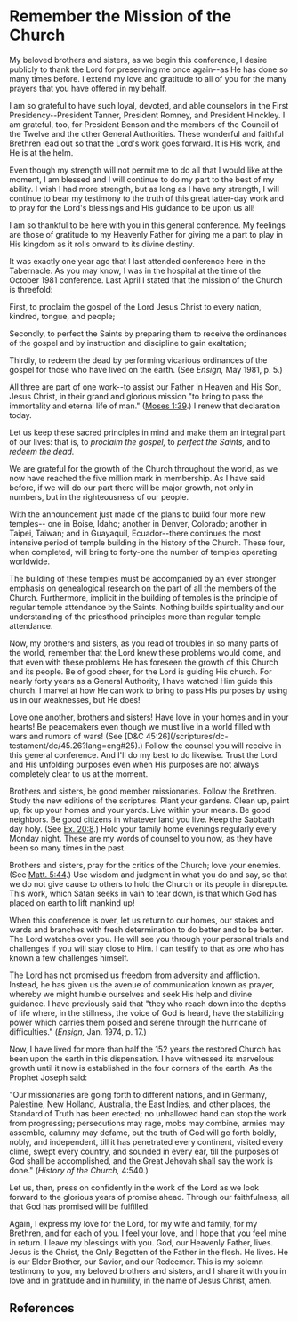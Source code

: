 # Remember the Mission of the Church

My beloved brothers and sisters, as we begin this conference, I desire
publicly to thank the Lord for preserving me once again--as He has done so
many times before. I extend my love and gratitude to all of you for the many
prayers that you have offered in my behalf.

I am so grateful to have such loyal, devoted, and able counselors in the First
Presidency--President Tanner, President Romney, and President Hinckley. I am
grateful, too, for President Benson and the members of the Council of the
Twelve and the other General Authorities. These wonderful and faithful
Brethren lead out so that the Lord's work goes forward. It is His work, and He
is at the helm.

Even though my strength will not permit me to do all that I would like at the
moment, I am blessed and I will continue to do my part to the best of my
ability. I wish I had more strength, but as long as I have any strength, I
will continue to bear my testimony to the truth of this great latter-day work
and to pray for the Lord's blessings and His guidance to be upon us all!

I am so thankful to be here with you in this general conference. My feelings
are those of gratitude to my Heavenly Father for giving me a part to play in
His kingdom as it rolls onward to its divine destiny.

It was exactly one year ago that I last attended conference here in the
Tabernacle. As you may know, I was in the hospital at the time of the October
1981 conference. Last April I stated that the mission of the Church is
threefold:

First, to proclaim the gospel of the Lord Jesus Christ to every nation,
kindred, tongue, and people;

Secondly, to perfect the Saints by preparing them to receive the ordinances of
the gospel and by instruction and discipline to gain exaltation;

Thirdly, to redeem the dead by performing vicarious ordinances of the gospel
for those who have lived on the earth. (See _Ensign,_ May 1981, p. 5.)

All three are part of one work--to assist our Father in Heaven and His Son,
Jesus Christ, in their grand and glorious mission "to bring to pass the
immortality and eternal life of man." ([Moses
1:39](/scriptures/pgp/moses/1.39?lang=eng#38).) I renew that declaration
today.

Let us keep these sacred principles in mind and make them an integral part of
our lives: that is, to _proclaim the gospel,_ to _perfect the Saints,_ and to
_redeem the dead._

We are grateful for the growth of the Church throughout the world, as we now
have reached the five million mark in membership. As I have said before, if we
will do our part there will be major growth, not only in numbers, but in the
righteousness of our people.

With the announcement just made of the plans to build four more new temples--
one in Boise, Idaho; another in Denver, Colorado; another in Taipei, Taiwan;
and in Guayaquil, Ecuador--there continues the most intensive period of temple
building in the history of the Church. These four, when completed, will bring
to forty-one the number of temples operating worldwide.

The building of these temples must be accompanied by an ever stronger emphasis
on genealogical research on the part of all the members of the Church.
Furthermore, implicit in the building of temples is the principle of regular
temple attendance by the Saints. Nothing builds spirituality and our
understanding of the priesthood principles more than regular temple
attendance.

Now, my brothers and sisters, as you read of troubles in so many parts of the
world, remember that the Lord knew these problems would come, and that even
with these problems He has foreseen the growth of this Church and its people.
Be of good cheer, for the Lord is guiding His church. For nearly forty years
as a General Authority, I have watched Him guide this church. I marvel at how
He can work to bring to pass His purposes by using us in our weaknesses, but
He does!

Love one another, brothers and sisters! Have love in your homes and in your
hearts! Be peacemakers even though we must live in a world filled with wars
and rumors of wars! (See [D&amp;C 45:26](/scriptures/dc-
testament/dc/45.26?lang=eng#25).) Follow the counsel you will receive in this
general conference. And I'll do my best to do likewise. Trust the Lord and His
unfolding purposes even when His purposes are not always completely clear to
us at the moment.

Brothers and sisters, be good member missionaries. Follow the Brethren. Study
the new editions of the scriptures. Plant your gardens. Clean up, paint up,
fix up your homes and your yards. Live within your means. Be good neighbors.
Be good citizens in whatever land you live. Keep the Sabbath day holy. (See
[Ex. 20:8](/scriptures/ot/ex/20.8?lang=eng#7).) Hold your family home evenings
regularly every Monday night. These are my words of counsel to you now, as
they have been so many times in the past.

Brothers and sisters, pray for the critics of the Church; love your enemies.
(See [Matt. 5:44](/scriptures/nt/matt/5.44?lang=eng#43).) Use wisdom and
judgment in what you do and say, so that we do not give cause to others to
hold the Church or its people in disrepute. This work, which Satan seeks in
vain to tear down, is that which God has placed on earth to lift mankind up!

When this conference is over, let us return to our homes, our stakes and wards
and branches with fresh determination to do better and to be better. The Lord
watches over you. He will see you through your personal trials and challenges
if you will stay close to Him. I can testify to that as one who has known a
few challenges himself.

The Lord has not promised us freedom from adversity and affliction. Instead,
he has given us the avenue of communication known as prayer, whereby we might
humble ourselves and seek His help and divine guidance. I have previously said
that "they who reach down into the depths of life where, in the stillness, the
voice of God is heard, have the stabilizing power which carries them poised
and serene through the hurricane of difficulties." (_Ensign,_ Jan. 1974, p.
17.)

Now, I have lived for more than half the 152 years the restored Church has
been upon the earth in this dispensation. I have witnessed its marvelous
growth until it now is established in the four corners of the earth. As the
Prophet Joseph said:

"Our missionaries are going forth to different nations, and in Germany,
Palestine, New Holland, Australia, the East Indies, and other places, the
Standard of Truth has been erected; no unhallowed hand can stop the work from
progressing; persecutions may rage, mobs may combine, armies may assemble,
calumny may defame, but the truth of God will go forth boldly, nobly, and
independent, till it has penetrated every continent, visited every clime,
swept every country, and sounded in every ear, till the purposes of God shall
be accomplished, and the Great Jehovah shall say the work is done." (_History
of the Church,_ 4:540.)

Let us, then, press on confidently in the work of the Lord as we look forward
to the glorious years of promise ahead. Through our faithfulness, all that God
has promised will be fulfilled.

Again, I express my love for the Lord, for my wife and family, for my
Brethren, and for each of you. I feel your love, and I hope that you feel mine
in return. I leave my blessings with you. God, our Heavenly Father, lives.
Jesus is the Christ, the Only Begotten of the Father in the flesh. He lives.
He is our Elder Brother, our Savior, and our Redeemer. This is my solemn
testimony to you, my beloved brothers and sisters, and I share it with you in
love and in gratitude and in humility, in the name of Jesus Christ, amen.

## References

